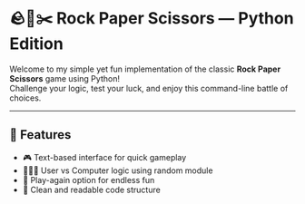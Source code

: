 # 🪨📄✂️ Rock Paper Scissors — Python Edition

Welcome to my simple yet fun implementation of the classic **Rock Paper Scissors** game using Python!  
Challenge your logic, test your luck, and enjoy this command-line battle of choices.

---

## 🧠 Features

- 🎮 Text-based interface for quick gameplay  
- 🧑‍🤝‍🧑 User vs Computer logic using random module  
- 🔁 Play-again option for endless fun  
- 🧼 Clean and readable code structure




